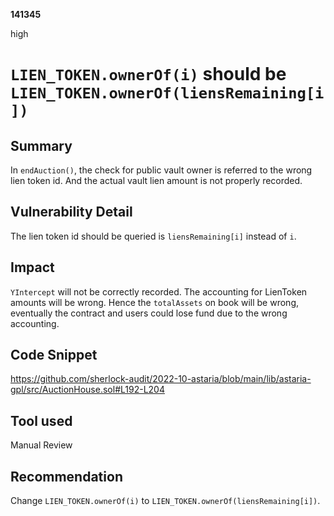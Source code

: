 __141345__

high

# `LIEN_TOKEN.ownerOf(i)` should be `LIEN_TOKEN.ownerOf(liensRemaining[i])`

## Summary

In `endAuction()`, the check for public vault owner is referred to the wrong lien token id. And the actual vault lien amount is not properly recorded. 


## Vulnerability Detail

The lien token id should be queried is `liensRemaining[i]` instead of `i`.


## Impact

`YIntercept` will not be correctly recorded. The accounting for LienToken amounts will be wrong. Hence the `totalAssets` on book will be wrong, eventually the contract and users could lose fund due to the wrong accounting.



## Code Snippet

https://github.com/sherlock-audit/2022-10-astaria/blob/main/lib/astaria-gpl/src/AuctionHouse.sol#L192-L204


## Tool used

Manual Review

## Recommendation

Change `LIEN_TOKEN.ownerOf(i)` to `LIEN_TOKEN.ownerOf(liensRemaining[i])`.
